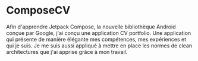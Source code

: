 # ComposeCV

Afin d'apprendre Jetpack Compose, la nouvelle bibliothèque Android conçue par Google, j'ai conçu une application CV portfolio.
Une application qui présente de manière élégante mes compétences, mes expériences et qui je suis.
Je me suis aussi appliqué à mettre en place les normes de clean architectures que j'ai apprise grâce à mon travail.
